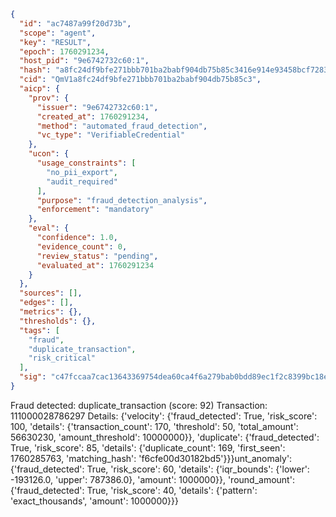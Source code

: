 ```json
{
  "id": "ac7487a99f20d73b",
  "scope": "agent",
  "key": "RESULT",
  "epoch": 1760291234,
  "host_pid": "9e6742732c60:1",
  "hash": "a8fc24df9bfe271bbb701ba2babf904db75b85c3416e914e93458bcf7283f725",
  "cid": "QmV1a8fc24df9bfe271bbb701ba2babf904db75b85c3",
  "aicp": {
    "prov": {
      "issuer": "9e6742732c60:1",
      "created_at": 1760291234,
      "method": "automated_fraud_detection",
      "vc_type": "VerifiableCredential"
    },
    "ucon": {
      "usage_constraints": [
        "no_pii_export",
        "audit_required"
      ],
      "purpose": "fraud_detection_analysis",
      "enforcement": "mandatory"
    },
    "eval": {
      "confidence": 1.0,
      "evidence_count": 0,
      "review_status": "pending",
      "evaluated_at": 1760291234
    }
  },
  "sources": [],
  "edges": [],
  "metrics": {},
  "thresholds": {},
  "tags": [
    "fraud",
    "duplicate_transaction",
    "risk_critical"
  ],
  "sig": "c47fccaa7cac13643369754dea60ca4f6a279bab0bdd89ec1f2c8399bc18e4b8"
}
```

Fraud detected: duplicate_transaction (score: 92)
Transaction: 111000028786297
Details: {'velocity': {'fraud_detected': True, 'risk_score': 100, 'details': {'transaction_count': 170, 'threshold': 50, 'total_amount': 56630230, 'amount_threshold': 10000000}}, 'duplicate': {'fraud_detected': True, 'risk_score': 85, 'details': {'duplicate_count': 169, 'first_seen': 1760285763, 'matching_hash': 'f6cfe00d30182bd5'}}}unt_anomaly': {'fraud_detected': True, 'risk_score': 60, 'details': {'iqr_bounds': {'lower': -193126.0, 'upper': 787386.0}, 'amount': 1000000}}, 'round_amount': {'fraud_detected': True, 'risk_score': 40, 'details': {'pattern': 'exact_thousands', 'amount': 1000000}}}